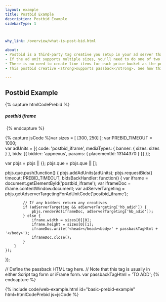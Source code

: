 ```yaml
---
layout: example
title: Postbid Example
description: Postbid Example
sidebarType: 1



why_link: /overview/what-is-post-bid.html

about: 
- Postbid is a third-party tag creative you setup in your ad server that loads the whole Prebid.js package. Create a line item in the ad server targeting each ad unit on your page. The <strong>creative will contain the code below</strong>.
- If the ad unit supports multiple sizes, you'll need to do one of two things -- either create a Postbid creative for each desired size with that size hardcoded in the PBJS adunit, or use ad server macros to pass the size through to the creative. For example, in Google Ad Manager there are HEIGHT and WIDTH macros. 
- There is no need to create line items for each price bucket as the postbid creative is served after the ad server has chosen the line item. 
- This postbid creative <strong>supports passback</strong>. See how this works below.

---
```


## Postbid Example

{% capture htmlCodePrebid %}<h5>postbid iframe</h5>
<iframe id='postbid_iframe' 
    FRAMEBORDER="0"
    SCROLLING="no"
    MARGINHEIGHT="0"
    MARGINWIDTH="0"
    TOPMARGIN="0" 
    LEFTMARGIN="0" 
    ALLOWTRANSPARENCY="true"
    WIDTH="0"
    HEIGHT="0">
</iframe>
{% endcapture %}

{% capture jsCode %}var sizes = [
    [300, 250]
];
var PREBID_TIMEOUT = 1000;            
var adUnits = [{
    code: 'postbid_iframe',
    mediaTypes: {
        banner: {
            sizes: sizes
        }
    },
    bids: [{
        bidder: 'appnexus',
        params: {
            placementId: 13144370
        }
    }]
}];

var pbjs = pbjs || {};
pbjs.que = pbjs.que || [];

pbjs.que.push(function() {
    pbjs.addAdUnits(adUnits);
    pbjs.requestBids({
        timeout: PREBID_TIMEOUT,
        bidsBackHandler: function() {
            var iframe = document.getElementById('postbid_iframe');
            var iframeDoc = iframe.contentWindow.document;
            var adServerTargeting = pbjs.getAdserverTargetingForAdUnitCode('postbid_iframe');

            // If any bidders return any creatives
            if (adServerTargeting && adServerTargeting['hb_adid']) {
                pbjs.renderAd(iframeDoc, adServerTargeting['hb_adid']);
            } else {
                iframe.width = sizes[0][0];
                iframe.height = sizes[0][1];
                iframeDoc.write('<head></head><body>' + passbackTagHtml + '</body>');
                iframeDoc.close();
            }
        }
    });
});

// Define the passback HTML tag here.
// Note that this tag is usually in either Script tag form or iFrame form. 
var passbackTagHtml = 'TO ADD';
{% endcapture %}

{% include code/web-example.html id="basic-prebid-example" html=htmlCodePrebid js=jsCode %}
